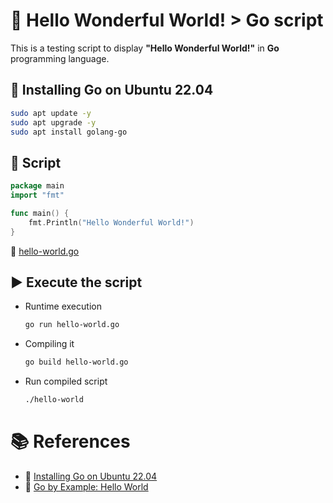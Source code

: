 # :notebook: Hello Wonderful World! > Go script
This is a testing script to display **"Hello Wonderful World!"** in **Go** programming language.

## :beaver: Installing Go on Ubuntu 22.04
```bash
sudo apt update -y 
sudo apt upgrade -y
sudo apt install golang-go
```
## :page_facing_up: Script
```go
package main
import "fmt"

func main() {
    fmt.Println("Hello Wonderful World!")
}
```

:link: [hello-world.go](hello-world.go)


## :arrow_forward: Execute the script
- Runtime execution
  ```bash
  go run hello-world.go
  ```

- Compiling it
  ```bash
  go build hello-world.go
  ```

- Run compiled script
  ```bash
  ./hello-world
  ```
 

# :books: References
- :link: [Installing Go on Ubuntu 22.04](https://www.fosslinux.com/68795/install-go-on-ubuntu.htm)
- :link: [Go by Example: Hello World](https://gobyexample.com/hello-world)
